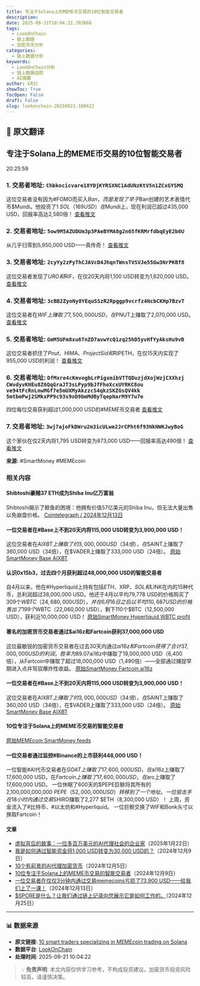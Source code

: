 ```yaml
---
title: 专注于Solana上的MEME币交易的10位智能交易者
description: 
date: 2025-09-21T10:04:22.393868
tags:
  - LookOnChain
  - 链上数据
  - 加密货币分析
categories:
  - 链上数据分析
keywords:
  - LookOnChain分析
  - 链上数据追踪
  - AI摘要
author: ERIC
showToc: True
TocOpen: False
draft: False
slug: lookonchain-20250921-100422
---
```


## 📝 原文翻译

<div class='translation-content'>

## 专注于Solana上的MEME币交易的10位智能交易者

20:25:59

### 1. 交易者地址: `Chbkocicvare18YDjKYRSXNC1AdUNzKtV5n1ZCxGYSMQ`

这位交易者没有因为#FOMO而买入$Ban，而是发现了早于$Ban创建的艺术表情代币$Mundi。他投资了1 $SOL（169 USD）在$Mundi上，现在利润已超过435,000 USD，回报率高达2,580倍！
[查看推文](https://x.com/lookonchain/status/1863090748671045680)

### 2. 交易者地址: `5ow9M5AZUDUm3p3PAeBYMA8g2n65fKRMrfdbqEyE2b6U`

从几乎归零到5,950,000 USD——真传奇！
[查看推文](https://x.com/lookonchain/status/1859964315325124709)

### 3. 交易者地址: `2cyYy2zPyThCJAVcD4JhqnTWnsTVSVJe55Gw3NrPKBf8`

这位交易者发现了$URO和$RIF，在仅20天内将1,100 USD转变为1,620,000 USD。
[查看推文](https://x.com/lookonchain/status/1857975445645570434)

### 4. 交易者地址: `3cBB2ZyoNy8YEquSSzR2Rpggp9vcrfz4NcbCKHp7BzvT`

这位交易者在$WIF上赚取了7,500,000 USD，在$PNUT上赚取了2,070,000 USD。
[查看推文](https://x.com/lookonchain/status/1857289999445885358)

### 5. 交易者地址: `GmM5UFm8xu6TnZD7avwYcQ1zq25hD5yvHfYyAksHu9vB`

这位交易者抓住了$Pnut、$HIMA、$ProjectSid和$RIPETH，在仅15天内实现了955,000 USD的利润！
[查看推文](https://x.com/lookonchain/status/1852793309309366502)

### 6. 交易者地址: `DfMxre4cKmvogbLrPigxmibVTTQDuzjdXojWzjCXXhzj CWvdyvKHEu8Z6QqGraJT3sLPyp9bJfFhoXcxUYRKC8ou ve94tFcRnLnwMGf7e5mUXMyAkzzcS4qkzSKZGsQV4kk 5mtbmPwj2SMkxPP9c93s9oD9bmMdByTqepNarM9Y7u7e`

四位每位交易获利超过1,000,000 USD的#MEME币交易者
[查看推文](https://x.com/lookonchain/status/1851909345430376684)

### 7. 交易者地址: `3wj7ajoFkDWru2m3icULwe2JrCPht6f93NkNWKJwyBoG`

这个家伙在仅2天内将1,795 USD转变为873,000 USD——回报率高达490倍！
[查看推文](https://x.com/lookonchain/status/1850412480360857868)

**来源:** #SmartMoney #MEMEcoin

### 相关内容

#### Shibtoshi豪赌37 ETH成为Shiba Inu亿万富翁
Shibtoshi揭示了鲸鱼的困境：他拥有价值57亿美元的Shiba Inu，但无法大量出售以免崩盘价格。
[Cointelegraph / 2024年12月13日](https://www.cnet.com/tech/blockchain/shibtoshi-shib-billionaire/)

#### 一位交易者在#Base上不到20天内将115,000 USD转变为3,900,000 USD！
这位交易者在$AIXBT上赚取了约3,000,000 USD（34倍），在$SAINT上赚取了360,000 USD（34倍），在$VADER上赚取了333,000 USD（24倍）。
[原始SmartMoney Base AIXBT](https://smartmoney.com/)

#### 认识0x15b3，过去四个月获利超过48,000,000 USD的智能交易者
自4月以来，他在#Hyperliquid上持有包括$ETH、$XRP、$SOL和$LINK在内的15种代币，总利润超过38,000,000 USD。他还于4月以平均79,778 USD的价格购买了309个$WBTC（24,680,000 USD），并在6月16日之后以平均110,687 USD的价格售出了199个$WBTC（22,060,000 USD），剩下110个$BTC（12,500,000 USD），获利近10,000,000 USD！
[原始SmartMoney Hyperliquid WBTC profit](https://smartmoney.com/)

#### 著名的加密货币交易者通过$ai16z和Fartcoin获利37,000,000 USD
这位最敏锐的加密货币交易者在过去30天内通过$ai16z和Fartcoin获得了合计37,000,000 USD的利润，胜率为89.07%，从$ai16z中赚取了19,000,000 USD（6,400倍），从Fartcoin中赚取了超过18,000,000 USD（1,490倍）——全部通过捕捉早期进入点并驾驭爆炸性收益。
[原始SmartMoney Fartcoin ai16z](https://smartmoney.com/)

#### 一位交易者在#Base上不到20天内将115,000 USD转变为3,900,000 USD！
这位交易者在$AIXBT上赚取了约3,000,000 USD（34倍），在$SAINT上赚取了360,000 USD（34倍），在$VADER上赚取了333,000 USD（24倍）。
[原始SmartMoney Base AIXBT](https://smartmoney.com/)

#### 10位专注于Solana上的MEME币交易的智能交易者
[原始MEMEcoin SmartMoney feeds](https://smartmoney.com/)

#### 一位交易者通过监控#Binance的上市获利448,000 USD！
一位智能#AI代币交易者在$GOAT上赚取了17,600,000 USD，在$ai16z上赚取了17,600,000 USD，在$Fartcoin上赚取了17,600,000 USD，在$arc上赚取了17,600,000 USD。
一位休眠了600天的$PEPE巨鲸将其所有的2,100,000,000,000 $PEPE（52,000,000 USD）转移到了一个地址。
一位狙击手在18小时内通过交易$SHIRO赚取了2,277 $ETH（8,300,000 USD）！
上周，资金流入了#比特币、#以太坊和#Hyperliquid。
一位巨鲸交换了WIF和Bonk头寸以换取Fartcoin！

#### 文章
- [虚拟背后的故事：一位多百万美元的AI代理社会的企业家](https://www.cnet.com/tech/blockchain/virtual-ai-agent-society/)（2025年1月22日）
- [我是如何通过智能资金将1,000 USD转变为30,000 USD的？](https://www.cnet.com/tech/blockchain/how-i-turned-1000-usd-into-30000-usd-with-smart-money/)（2024年12月9日）
- [10个有前景的AI代理加密货币](https://www.cnet.com/tech/blockchain/10-promising-ai-agent-cryptos/)（2024年12月5日）
- [10位专注于Solana上的MEME币交易的智能交易者](https://www.cnet.com/tech/blockchain/10-smart-traders-specializing-in-meme-coin-trading-on-solana/)（2024年12月9日）
- [一位交易者在仅仅3分钟内通过交易memecoins亏损了73,900 USD——给我们上了一课！](https://www.cnet.com/tech/blockchain/a-trader-lost-73900-usd-trading-meme-coins-in-just-3-minutes-a-lesson-for-us-all/)（2024年12月13日）
- [$SPORE是什么？让我们通过链上记录向您展示它是如何工作的。](https://www.cnet.com/tech/blockchain/what-is-spore/)（2024年12月25日）

</div>

---

### 📊 数据来源

- **原文链接**: [10 smart traders specializing in MEMEcoin trading on Solana](https://www.lookonchain.com/articles/1029)
- **数据平台**: [LookOnChain](https://www.lookonchain.com)
- **处理时间**: 2025-09-21 10:04:22

> 💡 **免责声明**: 本文内容仅供学习参考，不构成投资建议。加密货币投资风险较高，请谨慎决策。

